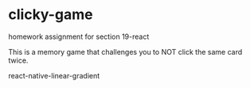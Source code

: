 # clicky-game
homework assignment for section 19-react

This is a memory game that challenges you to NOT click the same card twice.



react-native-linear-gradient